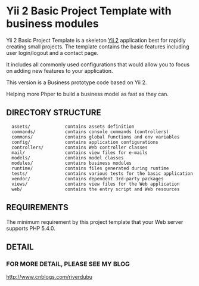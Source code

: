 Yii 2 Basic Project Template with business modules
==================================================

Yii 2 Basic Project Template is a skeleton [Yii 2](http://www.yiiframework.com/) application best for
rapidly creating small projects.
The template contains the basic features including user login/logout and a contact page.

It includes all commonly used configurations that would allow you to focus on adding new
features to your application.

This version is a Business prototype code based on Yii 2.

Helping more Phper to build a business model as fast as they can.

DIRECTORY STRUCTURE
-------------------

      assets/             contains assets definition
      commands/           contains console commands (controllers)
      commons/            contains global functions and env variables
      config/             contains application configurations
      controllers/        contains Web controller classes
      mail/               contains view files for e-mails
      models/             contains model classes
      modules/            contains business modules
      runtime/            contains files generated during runtime
      tests/              contains various tests for the basic application
      vendor/             contains dependent 3rd-party packages
      views/              contains view files for the Web application
      web/                contains the entry script and Web resources



REQUIREMENTS
------------

The minimum requirement by this project template that your Web server supports PHP 5.4.0.


DETAIL
------------

### FOR MORE DETAIL, PLEASE SEE MY BLOG
http://www.cnblogs.com/riverdubu
